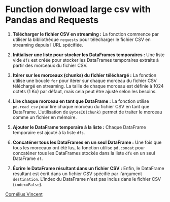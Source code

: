 # Function donwload large csv with Pandas and Requests

1. **Télécharger le fichier CSV en streaming :** La fonction commence par utiliser la bibliothèque `requests` pour télécharger le fichier CSV en streaming depuis l'URL spécifiée.

2. **Initialiser une liste pour stocker les DataFrames temporaires :** Une liste vide `dfs` est créée pour stocker les DataFrames temporaires extraits à partir des morceaux du fichier CSV.

3. **Itérer sur les morceaux (chunks) du fichier téléchargé :** La fonction utilise une boucle `for` pour itérer sur chaque morceau du fichier CSV téléchargé en streaming. La taille de chaque morceau est définie à 1024 octets (1 Ko) par défaut, mais cela peut être ajusté selon les besoins.

4. **Lire chaque morceau en tant que DataFrame :** La fonction utilise `pd.read_csv` pour lire chaque morceau du fichier CSV en tant que DataFrame. L'utilisation de `BytesIO(chunk)` permet de traiter le morceau comme un fichier en mémoire.

5. **Ajouter le DataFrame temporaire à la liste :** Chaque DataFrame temporaire est ajouté à la liste `dfs`.

6. **Concaténer tous les DataFrames en un seul DataFrame :** Une fois que tous les morceaux ont été lus, la fonction utilise `pd.concat` pour concaténer tous les DataFrames stockés dans la liste `dfs` en un seul DataFrame `df`.

7. **Écrire le DataFrame résultant dans un fichier CSV :** Enfin, le DataFrame résultant est écrit dans un fichier CSV spécifié par l'argument `destination`. L'index du DataFrame n'est pas inclus dans le fichier CSV (`index=False`).

[Cornélius Vincent](https://www.linkedin.com/in/corneliusvincent/)
